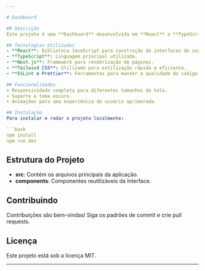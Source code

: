 ```yaml
---

# Dashboard

## Descrição
Este projeto é uma **Dashboard** desenvolvida em **React** e **TypeScript**, com foco na criação de uma interface de usuário interativa e responsiva para visualização e manipulação de dados.

## Tecnologias Utilizadas
- **React**: Biblioteca JavaScript para construção de interfaces de usuário.
- **TypeScript**: Linguagem principal utilizada.
- **Next.js**: Framework para renderização de páginas.
- **Tailwind CSS**: Utilizado para estilização rápida e eficiente.
- **ESLint e Prettier**: Ferramentas para manter a qualidade do código.

## Funcionalidades
- Responsividade completa para diferentes tamanhos de tela.
- Suporte a tema escuro.
- Animações para uma experiência de usuário aprimorada.

## Instalação
Para instalar e rodar o projeto localmente:

```bash
npm install
npm run dev
```

## Estrutura do Projeto
- **src**: Contém os arquivos principais da aplicação.
- **components**: Componentes reutilizáveis da interface.

## Contribuindo
Contribuições são bem-vindas! Siga os padrões de commit e crie pull requests.

## Licença
Este projeto está sob a licença MIT.

---
```

